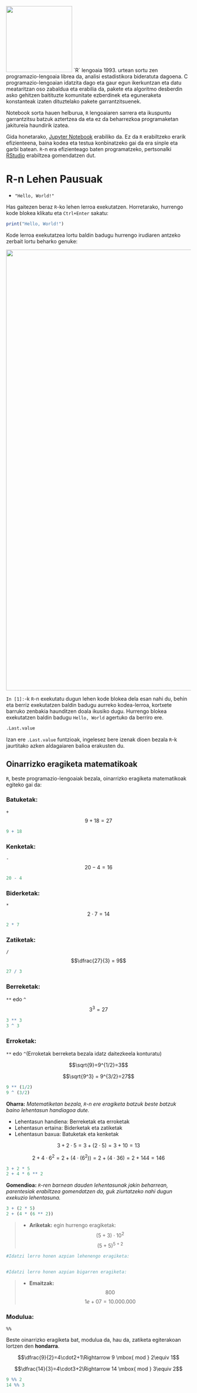 
<img src="Rlogo.png" style="width: 180px;"/>
`R` lengoaia 1993. urtean sortu zen programazio-lengoaia librea da, analisi estadistikora bideratuta dagoena. C programazio-lengoaian idatzita dago eta gaur egun ikerkuntzan eta datu meataritzan oso zabaldua eta erabilia da, pakete eta algoritmo desberdin asko gehitzen baitituzte komunitate ezberdinek eta eguneraketa konstanteak izaten dituztelako pakete garrantzitsuenek.

Notebook sorta hauen helburua, `R` lengoaiaren sarrera eta ikuspuntu garrantzitsu batzuk aztertzea da eta ez da beharrezkoa programaketan jakitureia haundirik izatea.

Gida honetarako, [Jupyter Notebook](http://jupyter.org/) erabiliko da. Ez da `R` erabiltzeko erarik efizienteena, baina kodea eta testua konbinatzeko gai da era sinple eta garbi batean. `R`-n era efizienteago baten programatzeko, pertsonalki [RStudio](https://www.rstudio.com/) erabiltzea gomendatzen dut.

# R-n Lehen Pausuak

 - `"Hello, World!"`

Has gaitezen beraz `R`-ko lehen lerroa exekutatzen. Horretarako, hurrengo kode blokea klikatu eta `Ctrl+Enter` sakatu:


```R
print("Hello, World!")
```

Kode lerroa exekutatzea lortu baldin badugu hurrengo irudiaren antzeko zerbait lortu beharko genuke:

<img src="Hello World.png" style="width: 1200px;"/>

`In [1]:`-k `R`-n exekutatu dugun lehen kode blokea dela esan nahi du, behin eta berriz exekutatzen baldin badugu aurreko kodea-lerroa, kortxete barruko zenbakia haunditzen doala ikusiko dugu. Hurrengo blokea exekutatzen baldin badugu `Hello, World` agertuko da berriro ere.


```R
.Last.value
```

Izan ere `.Last.value` funtzioak, ingelesez bere izenak dioen bezala `R`-k jaurtitako azken aldagaiaren balioa erakusten du.

## Oinarrizko eragiketa matematikoak

`R`, beste programazio-lengoaiak bezala, oinarrizko eragiketa matematikoak egiteko gai da:
### Batuketak: 
`+`
$$9 + 18=27$$


```R
9 + 18
```

### Kenketak:
`-`
$$20-4=16$$


```R
20 - 4
```

### Biderketak:
`*`
$$2\cdot7=14$$


```R
2 * 7
```

### Zatiketak:
`/`
$$\dfrac{27}{3} = 9$$


```R
27 / 3
```

### Berreketak:
`**` edo `^`
$$3^3=27$$


```R
3 ** 3
3 ^ 3
```

### Erroketak:
`**` edo `^`(Erroketak berreketa bezala idatz daitezkeela konturatu)

$$\sqrt{9}=9^{1/2}=3$$

$$\sqrt{9^3} = 9^{3/2}=27$$


```R
9 ** (1/2)
9 ^ (3/2)
```

**Oharra:** *Matematiketan bezala, `R`-n ere eragiketa batzuk beste batzuk baino lehentasun handiagoa dute.*
 - Lehentasun handiena: Berreketak eta erroketak
 - Lehentasun ertaina: Biderketak eta zatiketak
 - Lehentasun baxua: Batuketak eta kenketak

$$3+2\cdot5=3+(2\cdot5)=3+10=13$$

$$2+4\cdot6^2=2+(4\cdot(6^2))=2+(4\cdot36)=2+144=146$$


```R
3 + 2 * 5
2 + 4 * 6 ** 2
```

**Gomendioa:** *`R`-ren barnean dauden lehentasunak jakin beharrean, parentesiak erabiltzea gomendatzen da, guk ziurtatzeko nahi dugun exekuzio lehentasuna.*


```R
3 + (2 * 5)
2 + (4 * (6 ** 2))
```

 >- **Ariketak:** egin hurrengo eragiketak:
$$(5+3)\cdot10^2$$
$$(5+5)^{5+2}$$


```R
#Idatzi lerro honen azpian lehenengo eragiketa:


#Idatzi lerro honen azpian bigarren eragiketa:


```

  >- **Emaitzak:**
  $$800$$
  $$1e+07=10.000.000$$

### Modulua:

`%%`

Beste oinarrizko eragiketa bat, modulua da, hau da, zatiketa egiterakoan lortzen den **hondarra**.

$$\dfrac{9}{2}=4\cdot2+1\Rightarrow  9 \mbox{ mod } 2\equiv 1$$

$$\dfrac{14}{3}=4\cdot3+2\Rightarrow  14 \mbox{ mod } 3\equiv 2$$


```R
9 %% 2
14 %% 3
```
